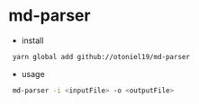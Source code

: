 # md-parser

- install

```sh
 yarn global add github://otoniel19/md-parser
```

- usage

```sh
 md-parser -i <inputFile> -o <outputFile>
```
